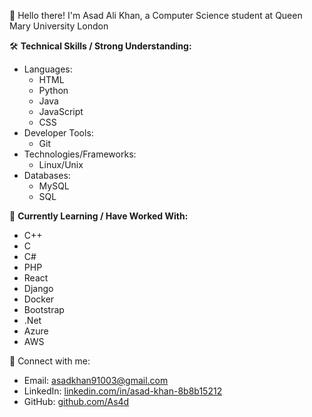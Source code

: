 👋 Hello there! I'm Asad Ali Khan, a Computer Science student at Queen Mary University London

🛠️ **Technical Skills / Strong Understanding:**
- Languages:
  - HTML
  - Python
  - Java
  - JavaScript
  - CSS
- Developer Tools:
  - Git
- Technologies/Frameworks:
  - Linux/Unix
- Databases:
  - MySQL
  - SQL

🌱 **Currently Learning / Have Worked With:**
- C++
- C
- C#
- PHP
- React
- Django
- Docker
- Bootstrap
- .Net
- Azure
- AWS

🔗 Connect with me:
- Email: [asadkhan91003@gmail.com](mailto:asadkhan91003@gmail.com)
- LinkedIn: [linkedin.com/in/asad-khan-8b8b15212](https://www.linkedin.com/in/asad-khan-8b8b15212)
- GitHub: [github.com/As4d](https://github.com/As4d)
